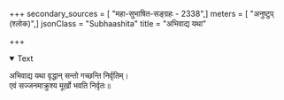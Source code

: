 +++
secondary_sources = [ "महा-सुभाषित-सङ्ग्रहः - 2338",]
meters = [ "अनुष्टुप् (श्लोक)",]
jsonClass = "Subhaashita"
title = "अभिवाद्य यथा"

+++

<details open><summary>Text</summary>

अभिवाद्य यथा वृद्धान् सन्तो गच्छन्ति निर्वृतिम्।  
एवं सज्जनमाक्रुश्य मूर्खो भवति निर्वृतः॥
</details>
